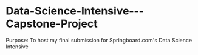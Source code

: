 # Data-Science-Intensive---Capstone-Project
Purpose: To host my final submission for Springboard.com's Data Science Intensive
